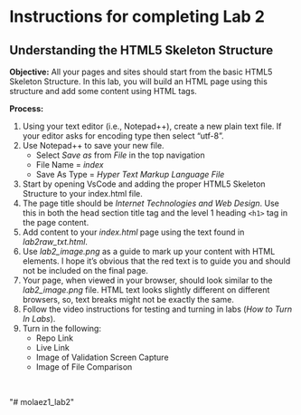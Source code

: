 # Instructions for completing Lab 2 
## Understanding the HTML5 Skeleton Structure

**Objective:**
All your pages and sites should start from the basic HTML5 Skeleton Structure. In this lab, you will build an HTML page using this structure and add some content using HTML tags. 

**Process:**
1. Using your text editor (i.e., Notepad++), create a new plain text file. If your editor asks for encoding type then select “utf-8”. 
1. Use Notepad++ to save your new file. 
    * Select *Save as* from *File* in the top navigation
    * File Name = *index*
    * Save As Type = *Hyper Text Markup Language File*
1. Start by opening VsCode and adding the proper HTML5 Skeleton Structure to your index.html file.
1. The page title should be *Internet Technologies and Web Design*. Use this in both the head section title tag and the level 1 heading ```<h1>``` tag in the page content.
1. Add content to your *index.html* page using the text found in *lab2raw_txt.html*. 
1. Use *lab2_image.png* as a guide to mark up your content with HTML elements. I hope it’s obvious that the red text is to guide you and should not be included on the final page. 
1. Your page, when viewed in your browser, should look similar to the *lab2_image.png* file. HTML text looks slightly different on different browsers, so, text breaks might not be exactly the same.
1. Follow the video instructions for testing and turning in labs (*How to Turn In Labs*). 
1. Turn in the following:
    * Repo Link
    * Live Link
    * Image of Validation Screen Capture
    * Image of File Comparison

  


"# molaez1_lab2" 
